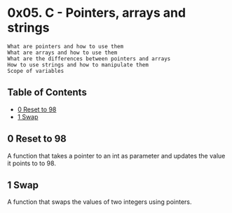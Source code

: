 # 0x05. C - Pointers, arrays and strings
    What are pointers and how to use them
    What are arrays and how to use them
    What are the differences between pointers and arrays
    How to use strings and how to manipulate them
    Scope of variables

## Table of Contents
- [0 Reset to 98](#rt98)
- [1 Swap](#swap)

## 0 Reset to 98
A function that takes a pointer to an int as parameter and updates the value it points to to 98.

## 1 Swap
A function that swaps the values of two integers using pointers.

